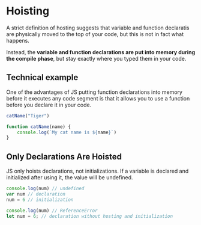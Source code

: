 # Hoisting

A strict definition of hosting suggests that variable and function declaratis are physically moved to the top of your code, but this is not in fact what happens.

Instead, the __variable and function declarations are put into memory during the compile phase__, but stay exactly where you typed them in your code.

## Technical example

One of the advantages of JS putting function declarations into memory before it executes any code segment is that it allows you to use a function before you declare it in your code.

```js
catName("Tiger")

function catName(name) {
	console.log(`My cat name is ${name}`)
}
```

## Only Declarations Are Hoisted

JS only hoists declarations, not initializations. If a variable is declared and initialized after using it, the value will be undefined.

```js
console.log(num) // undefined
var num // declaration
num = 6 // initialization
```

```js
console.log(num) // ReferenceError
let num = 6; // declaration without hosting and initialization
```

